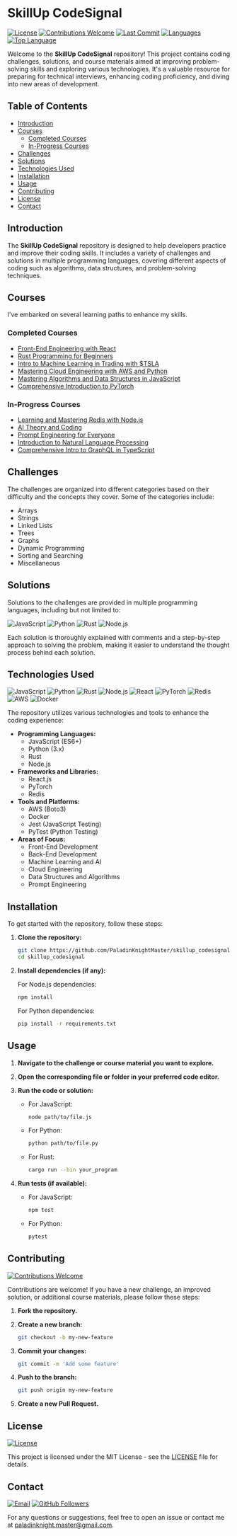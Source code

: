 # SkillUp CodeSignal

[![License](https://img.shields.io/badge/License-MIT-blue.svg)](LICENSE)
[![Contributions Welcome](https://img.shields.io/badge/Contributions-Welcome-brightgreen.svg)](#contributing)
[![Last Commit](https://img.shields.io/github/last-commit/PaladinKnightMaster/skillup_codesignal)](https://github.com/PaladinKnightMaster/skillup_codesignal/commits/main)
[![Languages](https://img.shields.io/github/languages/count/PaladinKnightMaster/skillup_codesignal)](#technologies-used)
[![Top Language](https://img.shields.io/github/languages/top/PaladinKnightMaster/skillup_codesignal)](#technologies-used)

Welcome to the **SkillUp CodeSignal** repository! This project contains coding challenges, solutions, and course materials aimed at improving problem-solving skills and exploring various technologies. It's a valuable resource for preparing for technical interviews, enhancing coding proficiency, and diving into new areas of development.

## Table of Contents

- [Introduction](#introduction)
- [Courses](#courses)
  - [Completed Courses](#completed-courses)
  - [In-Progress Courses](#in-progress-courses)
- [Challenges](#challenges)
- [Solutions](#solutions)
- [Technologies Used](#technologies-used)
- [Installation](#installation)
- [Usage](#usage)
- [Contributing](#contributing)
- [License](#license)
- [Contact](#contact)

## Introduction

The **SkillUp CodeSignal** repository is designed to help developers practice and improve their coding skills. It includes a variety of challenges and solutions in multiple programming languages, covering different aspects of coding such as algorithms, data structures, and problem-solving techniques.

## Courses

I've embarked on several learning paths to enhance my skills.

### Completed Courses

- [Front-End Engineering with React](Front-End%20Engineering/Front-End%20Engineering%20with%20React/Readme.md)
- [Rust Programming for Beginners](Computer%20Programming/Rust%20Programming%20for%20Beginners/Readme.md)
- [Intro to Machine Learning in Trading with \$TSLA](Machine%20Learning/Intro%20to%20Machine%20Learning%20in%20Trading%20with%20%24TSLA/Readme.md)
- [Mastering Cloud Engineering with AWS and Python](Cloud%20Engineering/Mastering%20Cloud%20Engineering%20with%20AWS%20and%20Python/Readme.md)
- [Mastering Algorithms and Data Structures in JavaScript](Computer%20Programming/Mastering%20Algorithms%20and%20Data%20Structures%20in%20JavaScript/Readme.md)
- [Comprehensive Introduction to PyTorch](Machine%20Learning/Comprehensive%20Introduction%20to%20PyTorch/Readme.md)

### In-Progress Courses

- [Learning and Mastering Redis with Node.js](Back-end%20Engineering/Learning%20and%20Mastering%20Redis%20with%20Node.js/Readme.md)
- [AI Theory and Coding](Machine%20Learning/AI%20Theory%20and%20Coding/Readme.md)
- [Prompt Engineering for Everyone](Prompt%20Engineering/Prompt%20Engineering%20for%20Everyone/Readme.md)
- [Introduction to Natural Language Processing](Natural%20Language%20Processing/Introduction%20to%20Natural%20Language%20Processing/Readme.md)
- [Comprehensive Intro to GraphQL in TypeScript](Back-end%20Engineering/Comprehensive%20Intro%20to%20GraphQL%20in%20TypeScript/Readme.md)

## Challenges

The challenges are organized into different categories based on their difficulty and the concepts they cover. Some of the categories include:

- Arrays
- Strings
- Linked Lists
- Trees
- Graphs
- Dynamic Programming
- Sorting and Searching
- Miscellaneous

## Solutions

Solutions to the challenges are provided in multiple programming languages, including but not limited to:

![JavaScript](https://img.shields.io/badge/Code-JavaScript-%23F7DF1E?logo=javascript&logoColor=white)
![Python](https://img.shields.io/badge/Code-Python-%233776AB?logo=python&logoColor=white)
![Rust](https://img.shields.io/badge/Code-Rust-%23000000?logo=rust&logoColor=white)
![Node.js](https://img.shields.io/badge/Code-Node.js-%23339933?logo=nodedotjs&logoColor=white)

Each solution is thoroughly explained with comments and a step-by-step approach to solving the problem, making it easier to understand the thought process behind each solution.

## Technologies Used

![JavaScript](https://img.shields.io/badge/JavaScript-ES6%2B-%23F7DF1E?logo=javascript&logoColor=white)
![Python](https://img.shields.io/badge/Python-3.x-%233776AB?logo=python&logoColor=white)
![Rust](https://img.shields.io/badge/Rust-1.x-%23000000?logo=rust&logoColor=white)
![Node.js](https://img.shields.io/badge/Node.js-14.x-%23339933?logo=nodedotjs&logoColor=white)
![React](https://img.shields.io/badge/React-17.x-%2361DAFB?logo=react&logoColor=white)
![PyTorch](https://img.shields.io/badge/PyTorch-1.x-%23EE4C2C?logo=pytorch&logoColor=white)
![Redis](https://img.shields.io/badge/Redis-6.x-%23DC382D?logo=redis&logoColor=white)
![AWS](https://img.shields.io/badge/AWS-Boto3-%23FF9900?logo=amazon-aws&logoColor=white)
![Docker](https://img.shields.io/badge/Docker-20.x-%232496ED?logo=docker&logoColor=white)

The repository utilizes various technologies and tools to enhance the coding experience:

- **Programming Languages:**
  - JavaScript (ES6+)
  - Python (3.x)
  - Rust
  - Node.js
- **Frameworks and Libraries:**
  - React.js
  - PyTorch
  - Redis
- **Tools and Platforms:**
  - AWS (Boto3)
  - Docker
  - Jest (JavaScript Testing)
  - PyTest (Python Testing)
- **Areas of Focus:**
  - Front-End Development
  - Back-End Development
  - Machine Learning and AI
  - Cloud Engineering
  - Data Structures and Algorithms
  - Prompt Engineering

## Installation

To get started with the repository, follow these steps:

1. **Clone the repository:**

   ```bash
   git clone https://github.com/PaladinKnightMaster/skillup_codesignal.git
   cd skillup_codesignal
   ```

2. **Install dependencies (if any):**

   For Node.js dependencies:

   ```bash
   npm install
   ```

   For Python dependencies:

   ```bash
   pip install -r requirements.txt
   ```

## Usage

1. **Navigate to the challenge or course material you want to explore.**

2. **Open the corresponding file or folder in your preferred code editor.**

3. **Run the code or solution:**

   - For JavaScript:

     ```bash
     node path/to/file.js
     ```

   - For Python:

     ```bash
     python path/to/file.py
     ```

   - For Rust:

     ```bash
     cargo run --bin your_program
     ```

4. **Run tests (if available):**

   - For JavaScript:

     ```bash
     npm test
     ```

   - For Python:

     ```bash
     pytest
     ```

## Contributing

[![Contributions Welcome](https://img.shields.io/badge/Contributions-Welcome-brightgreen.svg)](#contributing)

Contributions are welcome! If you have a new challenge, an improved solution, or additional course materials, please follow these steps:

1. **Fork the repository.**

2. **Create a new branch:**

   ```bash
   git checkout -b my-new-feature
   ```

3. **Commit your changes:**

   ```bash
   git commit -m 'Add some feature'
   ```

4. **Push to the branch:**

   ```bash
   git push origin my-new-feature
   ```

5. **Create a new Pull Request.**

## License

[![License](https://img.shields.io/badge/License-MIT-blue.svg)](LICENSE)

This project is licensed under the MIT License - see the [LICENSE](LICENSE) file for details.

## Contact

[![Email](https://img.shields.io/badge/Email-paladinknight.master%40gmail.com-red.svg)](mailto:paladinknight.master@gmail.com)
[![GitHub Followers](https://img.shields.io/github/followers/PaladinKnightMaster.svg?style=social&label=Follow)](https://github.com/PaladinKnightMaster)

For any questions or suggestions, feel free to open an issue or contact me at [paladinknight.master@gmail.com](mailto:paladinknight.master@gmail.com).